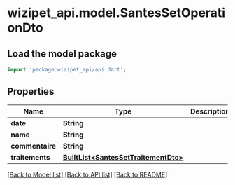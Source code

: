 # wizipet_api.model.SantesSetOperationDto

## Load the model package
```dart
import 'package:wizipet_api/api.dart';
```

## Properties
Name | Type | Description | Notes
------------ | ------------- | ------------- | -------------
**date** | **String** |  | [optional] 
**name** | **String** |  | [optional] 
**commentaire** | **String** |  | [optional] 
**traitements** | [**BuiltList&lt;SantesSetTraitementDto&gt;**](SantesSetTraitementDto.md) |  | [optional] 

[[Back to Model list]](../README.md#documentation-for-models) [[Back to API list]](../README.md#documentation-for-api-endpoints) [[Back to README]](../README.md)


